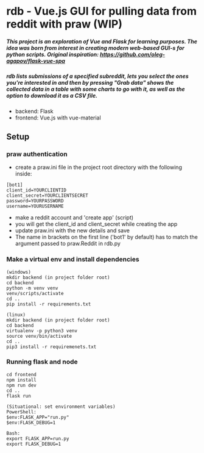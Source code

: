 # rdb - Vue.js GUI for pulling data from reddit with praw (WIP)

##### This project is an exploration of Vue and Flask for learning purposes. The idea was born from interest in creating modern web-based GUI-s for python scripts. Original inspiration: https://github.com/oleg-agapov/flask-vue-spa

##### rdb lists submissions of a specified subreddit, lets you select the ones you're interested in and then by pressing "Grab data" shows the collected data in a table with some charts to go with it, as well as the option to download it as a CSV file.

- backend: Flask
- frontend: Vue.js with vue-material

## Setup

### praw authentication

- create a praw.ini file in the project root directory with the following inside:

```
[bot1]
client_id=YOURCLIENTID
client_secret=YOURCLIENTSECRET
password=YOURPASSWORD
username=YOURUSERNAME
```

- make a reddit account and 'create app' (script)
- you will get the client_id and client_secret while creating the app
- update praw.ini with the new details and save
- The name in brackets on the first line ('bot1' by default) has to match the argument passed to praw.Reddit in rdb.py

### Make a virtual env and install dependencies

```
(windows)
mkdir backend (in project folder root)
cd backend
python -m venv venv
venv/scripts/activate
cd ..
pip install -r requirements.txt

(linux)
mkdir backend (in project folder root)
cd backend
virtualenv -p python3 venv
source venv/bin/activate
cd ..
pip3 install -r requiremenets.txt
```

### Running flask and node

```
cd frontend
npm install
npm run dev
cd ..
flask run

(Situational: set environment variables)
PowerShell:
$env:FLASK_APP="run.py"
$env:FLASK_DEBUG=1

Bash:
export FLASK_APP=run.py
export FLASK_DEBUG=1
```
